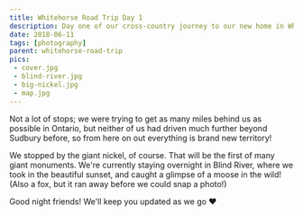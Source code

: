 ```yaml
---
title: Whitehorse Road Trip Day 1
description: Day one of our cross-country journey to our new home in Whitehorse
date: 2018-06-11
tags: [photography]
parent: whitehorse-road-trip
pics:
 - cover.jpg
 - blind-river.jpg
 - big-nickel.jpg
 - map.jpg
---
```

Not a lot of stops; we were trying to get as many miles behind us as possible in Ontario, but neither of us had driven much further beyond Sudbury before, so from here on out everything is brand new territory!

We stopped by the giant nickel, of course. That will be the first of many giant monuments. We're currently staying overnight in Blind River, where we took in the beautiful sunset, and caught a glimpse of a moose in the wild! (Also a fox, but it ran away before we could snap a photo!)

Good night friends! We'll keep you updated as we go ♥